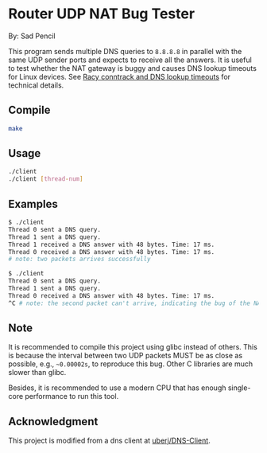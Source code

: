 # Router UDP NAT Bug Tester
By: Sad Pencil

This program sends multiple DNS queries to `8.8.8.8` in parallel with the same UDP sender ports and expects to receive all the answers. It is useful to test whether the NAT gateway is buggy and causes DNS lookup timeouts for Linux devices. See [Racy conntrack and DNS lookup timeouts](https://www.weave.works/blog/racy-conntrack-and-dns-lookup-timeouts) for technical details.

## Compile
```bash
make
```

## Usage
```bash
./client
./client [thread-num]
```

## Examples

```bash
$ ./client
Thread 0 sent a DNS query.
Thread 1 sent a DNS query.
Thread 1 received a DNS answer with 48 bytes. Time: 17 ms.
Thread 0 received a DNS answer with 48 bytes. Time: 17 ms.
# note: two packets arrives successfully
```

```bash
$ ./client
Thread 0 sent a DNS query.
Thread 1 sent a DNS query.
Thread 0 received a DNS answer with 48 bytes. Time: 17 ms.
^C # note: the second packet can't arrive, indicating the bug of the NAT gateway
```

## Note
It is recommended to compile this project using glibc instead of others.
This is because the interval between two UDP packets MUST be as close as possible, e.g., `~0.00002s`, to reproduce this bug.
Other C libraries are much slower than glibc.

Besides, it is recommended to use a modern CPU that has enough single-core performance to run this tool.

## Acknowledgment
This project is modified from a dns client at [uberj/DNS-Client](https://github.com/uberj/DNS-Client).